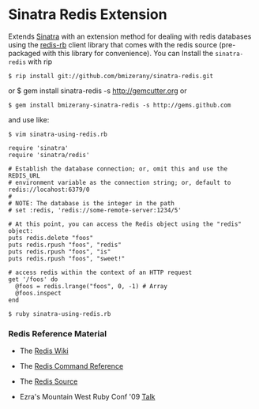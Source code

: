 Sinatra Redis Extension
========================

Extends [Sinatra](http://www.sinatrarb.com/) with an extension method for
dealing with redis databases using the [redis-rb](http://github.com/ezmobius/redis-rb) client library that
comes with the redis source (pre-packaged with this library for convenience).
You can Install the `sinatra-redis` with rip

    $ rip install git://github.com/bmizerany/sinatra-redis.git

or
    $ gem install sinatra-redis -s http://gemcutter.org
or

    $ gem install bmizerany-sinatra-redis -s http://gems.github.com

and use like:

    $ vim sinatra-using-redis.rb

    require 'sinatra'
    require 'sinatra/redis'

    # Establish the database connection; or, omit this and use the REDIS_URL
    # environment variable as the connection string; or, default to redis://locahost:6379/0
    #
    # NOTE: The database is the integer in the path
    # set :redis, 'redis://some-remote-server:1234/5' 

    # At this point, you can access the Redis object using the "redis" object:
    puts redis.delete "foos"
    puts redis.rpush "foos", "redis"
    puts redis.rpush "foos", "is"
    puts redis.rpush "foos", "sweet!"

    # access redis within the context of an HTTP request
    get '/foos' do
      @foos = redis.lrange("foos", 0, -1) # Array
      @foos.inspect
    end

    $ ruby sinatra-using-redis.rb

### Redis Reference Material

  * The [Redis Wiki](http://redis.io/documentation)

  * The [Redis Command Reference](http://redis.io/commands)

  * The [Redis Source](http://github.com/antirez/redis)

  * Ezra's Mountain West Ruby Conf '09 [Talk](http://confreaks.net/videos/62-mwrc2009-redis-key-value-nirvana)
